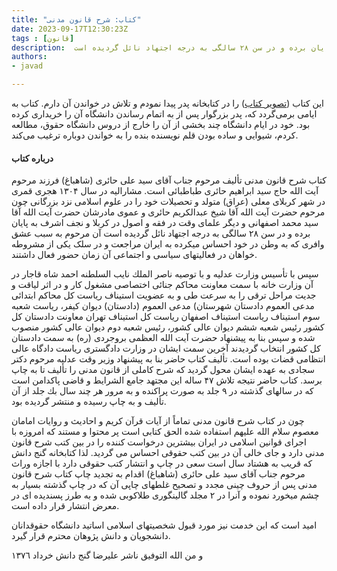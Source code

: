 ```yaml
---
title: "کتاب: شرح قانون مدنی"
date: 2023-09-17T12:30:23Z
tags : [قانون]
description:  کتاب شرح قانون مدنی تألیف مرحوم جناب آقای سید علی حائری (شاهباغ) فرزند مرحوم آیت الله حاج سید ابراهیم حائری طباطبائی است. مشارالیه در سال ۱۳۰۴ هجری قمری در شهر کربلای معلی (عراق) متولد و تحصیلات خود را در علوم اسلامی نزد بزرگانی چون مرحوم حضرت آیت الله آقا شیخ عبدالکریم حائری و عموی مادرشان حضرت آیت الله آقا سید محمد اصفهانی و دیگر علمای وقت در فقه و اصول در کربلا و نجف اشرف به پایان برده و در سن ۲۸ سالگی به درجه اجتهاد نائل گردیده است
authors:
- javad

---
```


این کتاب ([تصویر کتاب](/book/img/‌Haeri-civil-law.jpg)) را  در کتابخانه پدر پیدا نمودم و تلاش در خواندن آن دارم. کتاب به ایامی برمی‌گردد که، پدر بزرگوار پس از به اتمام رساندن دانشگاه آن را خریداری کرده بود. خود در ایام دانشگاه چند بخشی از آن را خارج از دروس دانشگاه حقوق، مطالعه کردم، شیوایی و ساده بودن قلم نویسنده بنده را به خواندن دوباره ترغیب می‌کند.

#### درباره کتاب
کتاب شرح قانون مدنی تألیف مرحوم جناب آقای سید علی حائری (شاهباغ) فرزند مرحوم آیت الله حاج سید ابراهیم حائری طباطبائی است. مشارالیه در سال ۱۳۰۴ هجری قمری در شهر کربلای معلی (عراق) متولد و تحصیلات خود را در علوم اسلامی نزد بزرگانی چون مرحوم حضرت آیت الله آقا شیخ عبدالکریم حائری و عموی مادرشان حضرت آیت الله آقا سید محمد اصفهانی و دیگر علمای وقت در فقه و اصول در کربلا و نجف اشرف به پایان برده و در سن ۲۸ سالگی به درجه اجتهاد نائل گردیده است
آن مرحوم به سبب عشق وافری که به وطن در خود احساس میکرده به ایران مراجعت و در سلک یکی از مشروطه خواهان در فعالیتهای سیاسی و اجتماعی آن زمان حضور فعال داشتند.

سپس با تأسیس وزارت عدلیه و با توصیه ناصر الملك نايب السلطنه احمد شاه قاجار در آن وزارت خانه با سمت معاونت محاکم جنائی اختصاصی مشغول کار و در اثر لیاقت و جدیت مراحل ترقی را به سرعت طی 
و به عضویت استیناف ریاست کل محاكم ابتدائی مدعی العموم دادستان شهرستان) مدعی العموم (دادستان) دیوان کیفر، ریاست شعبه سوم استیناف ریاست استیناف اصفهان ریاست کل استیناف تهران معاونت دادستان کل کشور رئیس شعبه ششم دیوان عالی کشور، رئیس شعبه دوم دیوان عالی کشور منصوب شده و سپس بنا به پیشنهاد حضرت آیت الله العظمی بروجردی (ره) به سمت دادستان کل کشور انتخاب گردیدند آخرین سمت ایشان در وزارت دادگستری
ریاست دادگاه عالی انتظامی قضات بوده است. تألیف کتاب حاضر بنا به پیشنهاد وزیر وقت عدلیه مرحوم دکتر سجادی به عهده ایشان محول گردید که شرح کاملی از قانون مدنی را تألیف تا به چاپ برسد. کتاب حاضر نتیجه تلاش ۴۷ ساله این مجتهد جامع الشرایط و قاضی پاکدامن است که در سالهای گذشته در ۹ جلد به صورت پراکنده و به مرور هر چند سال بك جلد از آن تألیف و به چاپ رسیده و منتشر گردیده بود.

چون در کتاب شرح قانون مدنی تماماً از آیات قرآن کریم و احادیث و روایات امامان معصوم سلام الله علیهم استفاده شده الحق کتابی است پر محتوا و مستند که امروزه با اجرای قوانین اسلامی در ایران بیشترین درخواست کننده را در بین کتب شرح قانون مدنی دارد و جای خالی آن در بین کتب حقوقی احساس می گردید. لذا کتابخانه گنج دانش که قریب به هشتاد سال است سعی در چاپ و انتشار کتب حقوقی دارد با اجازه وراث مرحوم جناب آقای سید علی حائری (شاهباغ) اقدام به تجدید چاپ کتاب شرح قانون مدنی پس از حروف چینی مجدد و تصحیح غلطهای چاپی آن که در چاپ گذشته بسیار به چشم میخورد نموده و آنرا در ۲ مجلد گالینگوری طلاکوبی شده و به طرز پسندیده ای در معرض انتشار قرار داده است.

امید است که این خدمت نیز مورد قبول شخصیتهای اسلامی اساتید دانشگاه حقوقدانان دانشجویان و دانش پژوهان محترم قرار گیرد.

و من الله التوفيق ناشر علیرضا گنج دانش خرداد ١٣٧٦
